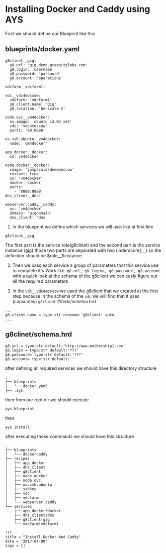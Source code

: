 # Installing Docker and Caddy using AYS
First we should define our Blueprint like this

## blueprints/docker.yaml
```
g8client__gig:
  g8.url: 'gig.demo.greenitglobe.com'
  g8.login: 'username'
  g8.password: 'password'
  g8.account: 'operations'

vdcfarm__vdcfarm1:

vdc__vdc4moscow:
  vdcfarm: 'vdcfarm1'
  g8.client.name: 'gig'
  g8.location: 'be-scale-2'

node.ovc__vm4docker:
  os.image: 'ubuntu 14.04 x64'
  vdc: 'vdc4moscow'
  ports: '80:8888'

os.ssh.ubuntu__vm4docker:
  node: 'vm4docker'

app_docker__docker:
  os: vm4docker

node.docker__docker:
  image: 'jumpscale/demomoscow'
  restart: true
  os: 'vm4docker'
  docker: docker
  ports:
    - '8888:8888'
dns_client__dns:

webserver.caddy__caddy:
  os: 'vm4docker'
  domain: 'gigdomain'
  dns_client: 'dns
```

1. In the blueprint we define which services we will use:
like at first line
```
g8client__gig
```
The first part is the service role(g8clinet) and the second part is the service instance (gig)
those two parts are separated with two underscore(`__`)
so the definition should be $role__$instance

2. Then we pass each service a group of parameters that this service use to complete it's Work like:
`g8.url, g8.logine, g8.password, g8.account`
with a quick look at the schema of the g8client we can easly figure out all the required parameters

3. In the `vdc__vdc4moscow` we used the g8client that we created at the first step because in the schema of the `vdc` we will find that it uses (consumes) `g8client`
##vdc/schema.hrd
```
...
g8.client.name = type:str consume:'g8client' auto                                        ...            
```
## g8clinet/schema.hrd
```
g8.url = type:str default:'http://www.mothership1.com'
g8.login = type:str default:'???'
g8.password= type:str default:'???'
g8.account= type:str default:''
```

after defining all required services we should have this directory structure
```
.
├── blueprints
│   └── docker.yaml
├── .ays
```

then from our root dir we should execute
```
ays blueprint
```
then
```
ays install
```

after executing these commands we should have this structure

```
.
├── blueprints
│   └── dockercaddy
├── recipes
│   ├── app_docker
│   ├── dns_client
│   ├── g8client
│   ├── node.docker
│   ├── node.ovc
│   ├── os.ssh.ubuntu
│   ├── sshkey
│   ├── vdc
│   ├── vdcfarm
│   └── webserver.caddy
└── services
    ├── app_docker!docker
    ├── dns_client!dns
    ├── g8client!gig
    └── vdcfarm!vdcfarm1

```

```
!!!
title = "Install Docker And Caddy"
date = "2017-04-08"
tags = []
```

